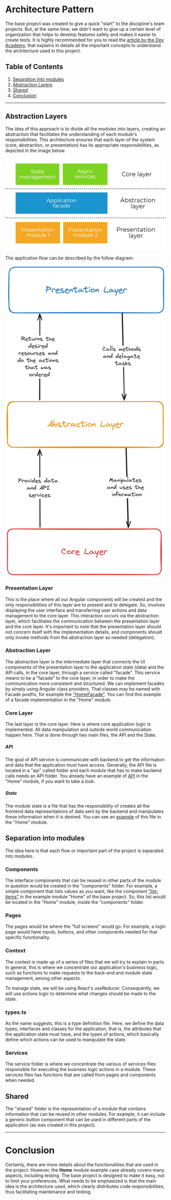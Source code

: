 # Architecture Pattern

The base project was created to give a quick "start" to the discipline's team projects. But, at the same time, we didn't want to give up a certain level of organization that helps to develop features safely and makes it easier to create tests. It is highly recommended for you to read the [article by the Dev Academy](https://dev-academy.com/angular-architecture-best-practices/), that explains in details all the important concepts to understand the architecture used in this project.

## Table of Contents

1. [Separation into modules](#layered-architecture)
2. [Abstraction Layers](#abstraction-layers)
3. [Shared](#shared)
4. [Conclusion](#conclusion)

---

## Abstraction Layers

The idea of this approach is to divide all the modules into layers, creating an abstraction that facilitates the understanding of each module's responsibilities. This architecture ensures that each layer of the system (core, abstraction, or presentation) has its appropriate responsibilities, as depicted in the image below. 

<img src="img/layers.webp">

The application flow can be described by the follow diagram:

<img src="img/layers_diagram.png">


### Presentation Layer

This is the place where all our Angular components will be created and the only responsibilities of this layer are to present and to delegate. So, involves displaying the user interface and transferring user actions and data management to the core layer. This interaction occurs via the abstraction layer, which facilitates the communication between the presentation layer and the core layer. 
It's important to note that the presentation layer should not concern itself with the implementation details, and components should only invoke methods from the abstraction layer as needed (delegation).

### Abstraction Layer

The abstraction layer is the intermediate layer that connects the UI components of the presentation layer to the application state (data) and the API calls, in the core layer, through a service called "facade". This service means to be a "facade" to the core layer, in order to make the communication more consistent and structured. We can implement facades by simply using Angular class providers. That classes may be named with Facade postfix, for example the ["HomeFacade"](../src/app/home/home.facade.ts). You can find this example of a facade implementation in the "Home" module.

### Core Layer

The last layer is the core layer. Here is where core application logic is implemented. All data manipulation and outside world communication happen here. That is done through two main files, the API and the State.

##### API

The goal of API service is communicate with backend to get the information and data that the application must have access. Generally, the API file is located in a "api" called folder and each module that has to make backend calls needs an API folder. You already have an example of [API](../src/app/home/api/home.api.ts) in the "Home" module, if you want to take a look.

##### State

The module state is a file that has the responsibility of creates all the frontend data representations of data sent by the backend and manipulates these information when it is desired. You can see an [example](../src/app/home/state/home.state.ts) of this file in the "Home" module.

## Separation into modules

The idea here is that each flow or important part of the project is separated into modules. 

### Components

The interface components that can be reused in other parts of the module in question would be created in the "components" folder. For example, a simple component that lists values as you want, like the component ["list-items"](../src/app/home/components/list-items/list-items.component.ts) in the example module "Home" of the base project. So, this list would be located in the "Home" module, inside the "components" folder.

### Pages

The pages would be where the "full screens" would go. For example, a login page would have inputs, buttons, and other components needed for that specific functionality.

### Context

The context is made up of a series of files that we will try to explain in parts. In general, this is where we concentrate our application's business logic, such as functions to make requests to the back-end and module state management, among other aspects.

To manage state, we will be using React's useReducer. Consequently, we will use actions logic to determine what changes should be made to the state.

### types.ts

As the name suggests, this is a type definition file. Here, we define the data types, interfaces and classes for the application, that is, the attributes that the application state must have, and the types of actions, which basically define which actions can be used to manipulate the state.

### Services

The service folder is where we concentrate the various of services files responsible for executing the business logic actions in a module. These services files has functions that are called from pages and components when needed.

## Shared

The "shared" folder is the representation of a module that contains information that can be reused in other modules. For example, it can include a generic button component that can be used in different parts of the application (as was created in this project).

---

# Conclusion

Certainly, there are more details about the functionalities that are used in the project. However, the **Home** module example case already covers many aspects, including testing. The base project is designed to make it easy, not to limit your preferences. What needs to be emphasized is that the main idea is the architecture used, which clearly distributes code responsibilities, thus facilitating maintenance and testing.
